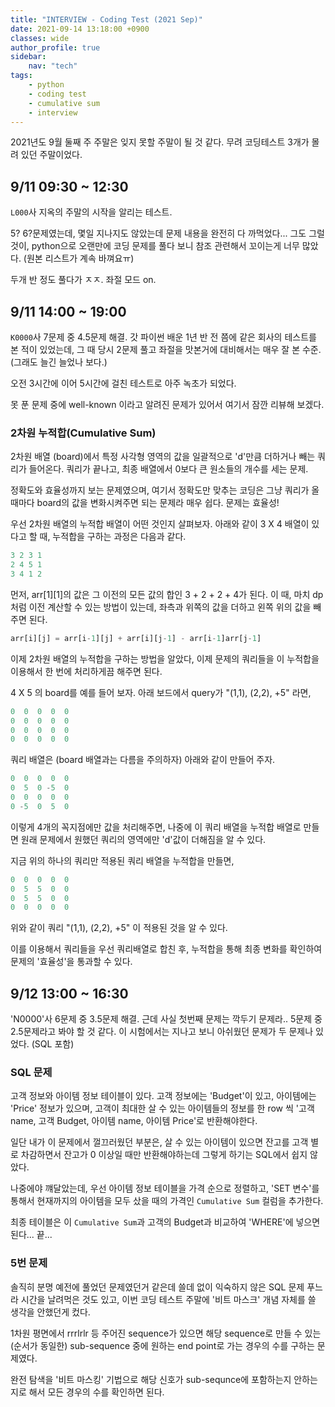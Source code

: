 ```yaml
---
title: "INTERVIEW - Coding Test (2021 Sep)"
date: 2021-09-14 13:18:00 +0900
classes: wide
author_profile: true
sidebar:
    nav: "tech"
tags:
    - python
    - coding test
    - cumulative sum
    - interview
---
```


2021년도 9월 둘째 주 주말은 잊지 못할 주말이 될 것 같다. 무려 코딩테스트 3개가 몰려 있던 주말이었다.

## 9/11 09:30 ~ 12:30

`L000`사 지옥의 주말의 시작을 알리는 테스트.

5? 6?문제였는데, 몇일 지나지도 않았는데 문제 내용을 완전히 다 까먹었다...
그도 그럴 것이, python으로 오랜만에 코딩 문제를 풀다 보니 참조 관련해서 꼬이는게 너무 많았다. (원본 리스트가 계속 바껴요ㅠ)

두개 반 정도 풀다가 ㅈㅈ. 좌절 모드 on.


## 9/11 14:00 ~ 19:00

`K0000`사 7문제 중 4.5문제 해결. 갓 파이썬 배운 1년 반 전 쯤에 같은 회사의 테스트를 본 적이 있었는데, 그 때 당시 2문제 풀고 좌절을 맛본거에 대비해서는 매우 잘 본 수준. (그래도 늘긴 늘었나 보다.)

오전 3시간에 이어 5시간에 걸친 테스트로 아주 녹초가 되었다.

못 푼 문제 중에 well-known 이라고 알려진 문제가 있어서 여기서 잠깐 리뷰해 보겠다.

### 2차원 누적합(Cumulative Sum)

2차원 배열 (board)에서 특정 사각형 영역의 값을 일괄적으로 'd'만큼 더하거나 빼는 쿼리가 들어온다. 쿼리가 끝나고, 최종 배열에서 0보다 큰 원소들의 개수를 세는 문제.

정확도와 효율성까지 보는 문제였으며, 여기서 정확도만 맞추는 코딩은 그냥 쿼리가 올때마다 board의 값을 변화시켜주면 되는 문제라 매우 쉽다.
문제는 효율성!

우선 2차원 배열의 누적합 배열이 어떤 것인지 살펴보자. 아래와 같이 3 X 4 배열이 있다고 할 때, 누적합을 구하는 과정은 다음과 같다.

```python
3 2 3 1
2 4 5 1
3 4 1 2
```

먼저, arr\[1\]\[1\]의 값은 그 이전의 모든 값의 합인 3 + 2 + 2 + 4가 된다. 이 때, 마치 dp 처럼 이전 계산할 수 있는 방법이 있는데, 좌측과 위쪽의 값을 더하고 왼쪽 위의 값을 빼주면 된다.

```python
arr[i][j] = arr[i-1][j] + arr[i][j-1] - arr[i-1]arr[j-1]
```

이제 2차원 배열의 누적합을 구하는 방법을 알았다, 이제 문제의 쿼리들을 이 누적합을 이용해서 한 번에 처리하게끔 해주면 된다.

4 X 5 의 board를 예를 들어 보자. 아래 보드에서 query가 "(1,1), (2,2), +5" 라면,

```python
0  0  0  0  0
0  0  0  0  0
0  0  0  0  0
0  0  0  0  0
```

쿼리 배열은 (board 배열과는 다름을 주의하자) 아래와 같이 만들어 주자.

```python
0  0  0  0  0
0  5  0 -5  0
0  0  0  0  0
0 -5  0  5  0
```
이렇게 4개의 꼭지점에만 값을 처리해주면, 나중에 이 쿼리 배열을 누적합 배열로 만들면 원래 문제에서 원했던 쿼리의 영역에만 'd'값이 더해짐을 알 수 있다.

지금 위의 하나의 쿼리만 적용된 쿼리 배열을 누적합을 만들면,

```python
0  0  0  0  0
0  5  5  0  0
0  5  5  0  0
0  0  0  0  0
```

위와 같이 쿼리 "(1,1), (2,2), +5" 이 적용된 것을 알 수 있다.

이를 이용해서 쿼리들을 우선 쿼리배열로 합친 후, 누적합을 통해 최종 변화를 확인하여 문제의 '효율성'을 통과할 수 있다.


## 9/12 13:00 ~ 16:30

'N0000'사 6문제 중 3.5문제 해결. 근데 사실 첫번째 문제는 깍두기 문제라.. 5문제 중 2.5문제라고 봐야 할 것 같다. 이 시험에서는 지나고 보니 아쉬웠던 문제가 두 문제나 있었다. (SQL 포함)

### SQL 문제

고객 정보와 아이템 정보 테이블이 있다. 고객 정보에는 'Budget'이 있고, 아이템에는 'Price' 정보가 있으며,
고객이 최대한 살 수 있는 아이템들의 정보를 한 row 씩 '고객 name, 고객 Budget, 아이템 name, 아이템 Price'로 반환해야한다.

일단 내가 이 문제에서 껄끄러웠던 부분은, 살 수 있는 아이템이 있으면 잔고를 고객 별로 차감하면서 잔고가 0 이상일 때만 반환해야하는데 그렇게 하기는 SQL에서 쉽지 않았다.

나중에야 꺠달았는데, 우선 아이템 정보 테이블을 가격 순으로 정렬하고, 'SET 변수'를 통해서 현재까지의 아이템을 모두 샀을 때의 가격인 `Cumulative Sum` 컬럼을 추가한다.

최종 테이블은 이 `Cumulative Sum`과 고객의 Budget과 비교하여 'WHERE'에 넣으면 된다... 끝...

### 5번 문제

솔직히 분명 예전에 풀었던 문제였던거 같은데 쓸데 없이 익숙하지 않은 SQL 문제 푸느라 시간을 날려먹은 것도 있고, 이번 코딩 테스트 주말에 '비트 마스크' 개념 자체를 쓸 생각을 안했던게 컸다.

1차원 평면에서 rrrlrlr 등 주어진 sequence가 있으면 해당 sequence로 만들 수 있는 (순서가 동일한) sub-sequence 중에 원하는 end point로 가는 경우의 수를 구하는 문제였다.

완전 탐색을 '비트 마스킹' 기법으로 해당 신호가 sub-sequnce에 포함하는지 안하는지로 해서 모든 경우의 수를 확인하면 된다.


